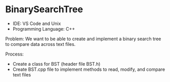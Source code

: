 # BinarySearchTree

- IDE: VS Code and Unix
- Programming Language: C++

Problem: We want to be able to create and implement a binary search tree to compare data across text files.

Process:
  - Create a class for BST (header file BST.h)
  - Create BST.cpp file to implement methods to read, modify, and compare text files
